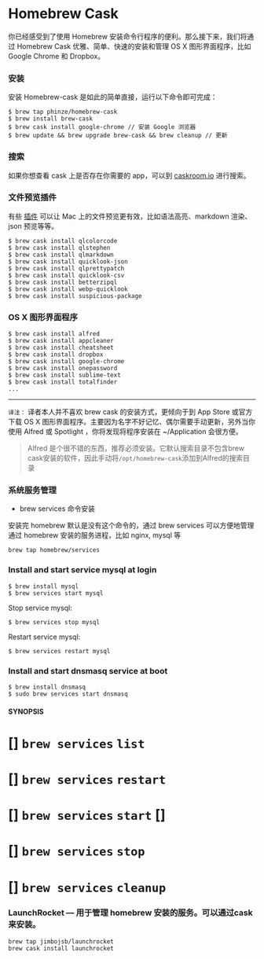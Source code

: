 # Homebrew Cask

你已经感受到了使用 Homebrew 安装命令行程序的便利。那么接下来，我们将通过 Homebrew Cask 优雅、简单、快速的安装和管理 OS X 图形界面程序，比如 Google Chrome 和 Dropbox。

### 安装

安装 Homebrew-cask 是如此的简单直接，运行以下命令即可完成：

    $ brew tap phinze/homebrew-cask
    $ brew install brew-cask
    $ brew cask install google-chrome // 安装 Google 浏览器
    $ brew update && brew upgrade brew-cask && brew cleanup // 更新

### 搜索

如果你想查看 cask 上是否存在你需要的 app，可以到 [caskroom.io](http://caskroom.io/) 进行搜索。

### 文件预览插件

有些 [插件](https://github.com/sindresorhus/quick-look-plugins) 可以让 Mac 上的文件预览更有效，比如语法高亮、markdown 渲染、json 预览等等。

    $ brew cask install qlcolorcode
    $ brew cask install qlstephen
    $ brew cask install qlmarkdown
    $ brew cask install quicklook-json
    $ brew cask install qlprettypatch
    $ brew cask install quicklook-csv
    $ brew cask install betterzipql
    $ brew cask install webp-quicklook
    $ brew cask install suspicious-package

### OS X 图形界面程序

    $ brew cask install alfred
    $ brew cask install appcleaner
    $ brew cask install cheatsheet
    $ brew cask install dropbox
    $ brew cask install google-chrome
    $ brew cask install onepassword
    $ brew cask install sublime-text
    $ brew cask install totalfinder
    ...
---
`译注：`
译者本人并不喜欢 brew cask 的安装方式，更倾向于到 App Store 或官方下载 OS X 图形界面程序。主要因为名字不好记忆、偶尔需要手动更新，另外当你使用 Alfred 或 Spotlight ，你将发现将程序安装在 ~/Application 会很方便。

>Alfred 是个很不错的东西，推荐必须安装。它默认搜索目录不包含brew cask安装的软件，因此手动将`/opt/homebrew-cask`添加到Alfred的搜索目录

### 系统服务管理

  * brew services 命令安装

安装完 homebrew 默认是没有这个命令的，通过 brew services 可以方便地管理通过 homebrew 安装的服务进程，比如 nginx, mysql 等

    brew tap homebrew/services


### Install and start service mysql at login
    
    $ brew install mysql
    $ brew services start mysql
    

Stop service mysql:
    
    $ brew services stop mysql
    

Restart service mysql:
    
    $ brew services restart mysql
    

### [](https://github.com/Homebrew/homebrew-services#install-and-start-dnsmasq-service-at-boot)Install and start dnsmasq service at boot
    
    $ brew install dnsmasq
    $ sudo brew services start dnsmasq


#### SYNOPSIS

# [<sudo>] `brew services` `list`<br>
# [<sudo>] `brew services` `restart` <formula><br>
# [<sudo>] `brew services` `start` <formula> [<plist>]<br>
# [<sudo>] `brew services` `stop` <formula><br>
# [<sudo>] `brew services` `cleanup`<br>

### LaunchRocket — 用于管理 homebrew 安装的服务。可以通过cask来安装。

    brew tap jimbojsb/launchrocket
    brew cask install launchrocket